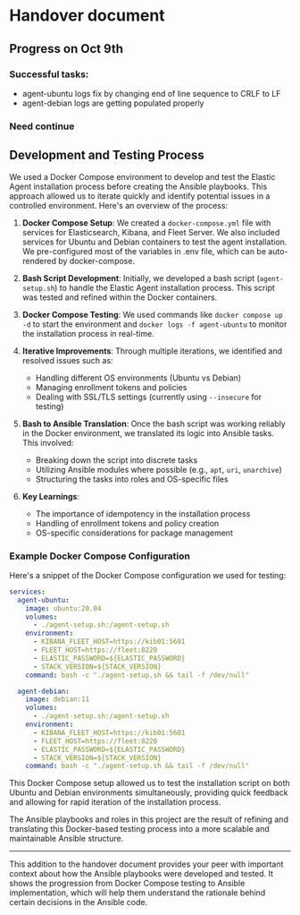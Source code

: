 # Handover document

## Progress on Oct 9th
### Successful tasks:
* agent-ubuntu logs fix by changing end of line sequence to CRLF to LF
* agent-debian logs are getting populated properly 

### Need continue


## Development and Testing Process

We used a Docker Compose environment to develop and test the Elastic Agent installation process before creating the Ansible playbooks. This approach allowed us to iterate quickly and identify potential issues in a controlled environment. Here's an overview of the process:

1. **Docker Compose Setup**:
   We created a `docker-compose.yml` file with services for Elasticsearch, Kibana, and Fleet Server. We also included services for Ubuntu and Debian containers to test the agent installation.
   We pre-configured most of the variables in .env file, which can be auto-rendered by docker-compose.

2. **Bash Script Development**:
   Initially, we developed a bash script (`agent-setup.sh`) to handle the Elastic Agent installation process. This script was tested and refined within the Docker containers.

3. **Docker Compose Testing**:
   We used commands like `docker compose up -d` to start the environment and `docker logs -f agent-ubuntu` to monitor the installation process in real-time.

4. **Iterative Improvements**:
   Through multiple iterations, we identified and resolved issues such as:
   - Handling different OS environments (Ubuntu vs Debian)
   - Managing enrollment tokens and policies
   - Dealing with SSL/TLS settings (currently using `--insecure` for testing)

5. **Bash to Ansible Translation**:
   Once the bash script was working reliably in the Docker environment, we translated its logic into Ansible tasks. This involved:
   - Breaking down the script into discrete tasks
   - Utilizing Ansible modules where possible (e.g., `apt`, `uri`, `unarchive`)
   - Structuring the tasks into roles and OS-specific files

6. **Key Learnings**:
   - The importance of idempotency in the installation process
   - Handling of enrollment tokens and policy creation
   - OS-specific considerations for package management

### Example Docker Compose Configuration

Here's a snippet of the Docker Compose configuration we used for testing:

```yaml
services:
  agent-ubuntu:
    image: ubuntu:20.04
    volumes:
      - ./agent-setup.sh:/agent-setup.sh
    environment:
      - KIBANA_FLEET_HOST=https://kib01:5601
      - FLEET_HOST=https://fleet:8220
      - ELASTIC_PASSWORD=${ELASTIC_PASSWORD}
      - STACK_VERSION=${STACK_VERSION}
    command: bash -c "./agent-setup.sh && tail -f /dev/null"

  agent-debian:
    image: debian:11
    volumes:
      - ./agent-setup.sh:/agent-setup.sh
    environment:
      - KIBANA_FLEET_HOST=https://kib01:5601
      - FLEET_HOST=https://fleet:8220
      - ELASTIC_PASSWORD=${ELASTIC_PASSWORD}
      - STACK_VERSION=${STACK_VERSION}
    command: bash -c "./agent-setup.sh && tail -f /dev/null"
```

This Docker Compose setup allowed us to test the installation script on both Ubuntu and Debian environments simultaneously, providing quick feedback and allowing for rapid iteration of the installation process.

The Ansible playbooks and roles in this project are the result of refining and translating this Docker-based testing process into a more scalable and maintainable Ansible structure.

---

This addition to the handover document provides your peer with important context about how the Ansible playbooks were developed and tested. It shows the progression from Docker Compose testing to Ansible implementation, which will help them understand the rationale behind certain decisions in the Ansible code.